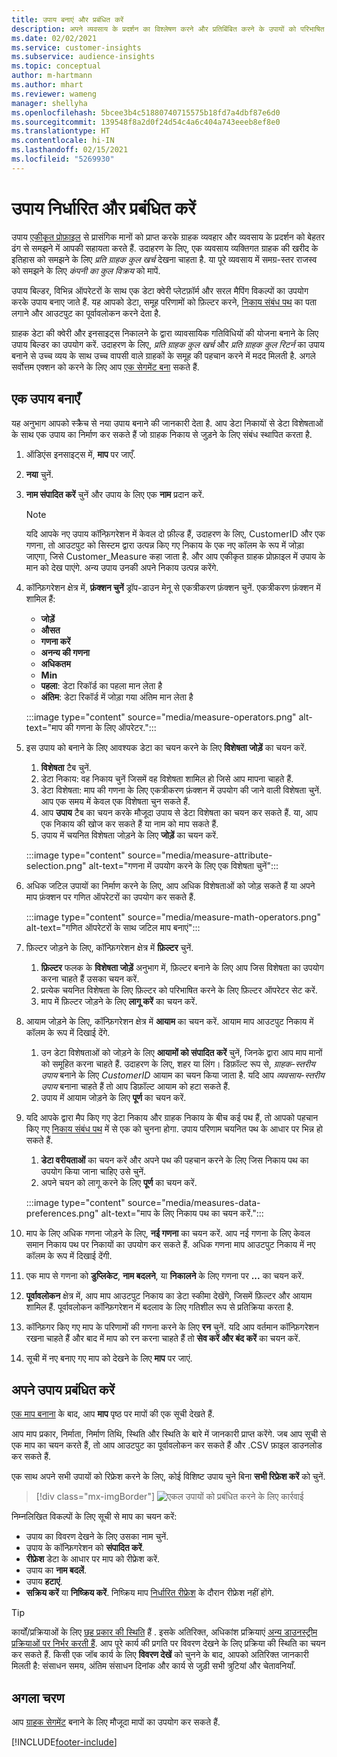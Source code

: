 ```yaml
---
title: उपाय बनाएं और प्रबंधित करें
description: अपने व्यवसाय के प्रदर्शन का विश्लेषण करने और प्रतिबिंबित करने के उपायों को परिभाषित करें.
ms.date: 02/02/2021
ms.service: customer-insights
ms.subservice: audience-insights
ms.topic: conceptual
author: m-hartmann
ms.author: mhart
ms.reviewer: wameng
manager: shellyha
ms.openlocfilehash: 5bcee3b4c51880740715575b18fd7a4dbf87e6d0
ms.sourcegitcommit: 139548f8a2d0f24d54c4a6c404a743eeeb8ef8e0
ms.translationtype: HT
ms.contentlocale: hi-IN
ms.lasthandoff: 02/15/2021
ms.locfileid: "5269930"
---
```

# <a name="define-and-manage-measures"></a>उपाय निर्धारित और प्रबंधित करें

उपाय [एकीकृत प्रोफ़ाइल](data-unification.md) से प्रासंगिक मानों को प्राप्त करके ग्राहक व्यवहार और व्यवसाय के प्रदर्शन को बेहतर ढंग से समझने में आपकी सहायता करते हैं. उदाहरण के लिए, एक व्यवसाय व्यक्तिगत ग्राहक की खरीद के इतिहास को समझने के लिए *प्रति ग्राहक कुल खर्च* देखना चाहता है. या पूरे व्यवसाय में समग्र-स्तर राजस्व को समझने के लिए *कंपनी का कुल विक्रय* को मापें.  

उपाय बिल्डर, विभिन्न ऑपरेटरों के साथ एक डेटा क्वेरी प्लेटफ़ॉर्म और सरल मैपिंग विकल्पों का उपयोग करके उपाय बनाए जाते हैं. यह आपको डेटा, समूह परिणामों को फ़िल्टर करने, [निकाय संबंध पथ](relationships.md) का पता लगाने और आउटपुट का पूर्वावलोकन करने देता है.

ग्राहक डेटा की क्वेरी और इनसाइट्स निकालने के द्वारा व्यावसायिक गतिविधियों की योजना बनाने के लिए उपाय बिल्डर का उपयोग करें. उदाहरण के लिए, *प्रति ग्राहक कुल खर्च* और *प्रति ग्राहक कुल रिटर्न* का उपाय बनाने से उच्च व्यय के साथ उच्च वापसी वाले ग्राहकों के समूह की पहचान करने में मदद मिलती है. अगले सर्वोत्तम एक्शन को करने के लिए आप [एक सेगमेंट बना](segments.md) सकते हैं. 

## <a name="create-a-measure"></a>एक उपाय बनाएँ

यह अनुभाग आपको स्क्रैच से नया उपाय बनाने की जानकारी देता है. आप डेटा निकायों से डेटा विशेषताओं के साथ एक उपाय का निर्माण कर सकते हैं जो ग्राहक निकाय से जुड़ने के लिए संबंध स्थापित करता है. 

1. ऑडिएंस इनसाइट्स में, **माप** पर जाएँ.

1. **नया** चुनें.

1. **नाम संपादित करें** चुनें और उपाय के लिए एक **नाम** प्रदान करें. 
   > [!NOTE]
   > यदि आपके नए उपाय कॉन्फ़िगरेशन में केवल दो फ़ील्ड हैं, उदाहरण के लिए, CustomerID और एक गणना, तो आउटपुट को सिस्टम द्वारा उत्पन्न किए गए निकाय के एक नए कॉलम के रूप में जोड़ा जाएगा, जिसे Customer_Measure कहा जाता है. और आप एकीकृत ग्राहक प्रोफ़ाइल में उपाय के मान को देख पाएंगे. अन्य उपाय उनकी अपने निकाय उत्पन्न करेंगे.

1. कॉन्फ़िगरेशन क्षेत्र में, **फ़ंक्शन चुनें** ड्रॉप-डाउन मेनू से एकत्रीकरण फ़ंक्शन चुनें. एकत्रीकरण फ़ंक्शन में शामिल हैं: 
   - **जोड़ें**
   - **औसत**
   - **गणना करें**
   - **अनन्य की गणना**
   - **अधिकतम**
   - **Min**
   - **पहला**: डेटा रिकॉर्ड का पहला मान लेता है
   - **अंतिम**: डेटा रिकॉर्ड में जोड़ा गया अंतिम मान लेता है

   :::image type="content" source="media/measure-operators.png" alt-text="माप की गणना के लिए ऑपरेटर.":::

1. इस उपाय को बनाने के लिए आवश्यक डेटा का चयन करने के लिए **विशेषता जोड़ें** का चयन करें.
   
   1. **विशेषता** टैब चुनें. 
   1. डेटा निकाय: वह निकाय चुनें जिसमें वह विशेषता शामिल हो जिसे आप मापना चाहते हैं. 
   1. डेटा विशेषता: माप की गणना के लिए एकत्रीकरण फ़ंक्शन में उपयोग की जाने वाली विशेषता चुनें. आप एक समय में केवल एक विशेषता चुन सकते हैं.
   1. आप **उपाय** टैब का चयन करके मौजूदा उपाय से डेटा विशेषता का चयन कर सकते हैं. या, आप एक निकाय की खोज कर सकते हैं या नाम को माप सकते हैं. 
   1. उपाय में चयनित विशेषता जोड़ने के लिए **जोड़ें** का चयन करें.

   :::image type="content" source="media/measure-attribute-selection.png" alt-text="गणना में उपयोग करने के लिए एक विशेषता चुनें":::

1. अधिक जटिल उपायों का निर्माण करने के लिए, आप अधिक विशेषताओं को जोड़ सकते हैं या अपने माप फ़ंक्शन पर गणित ऑपरेटरों का उपयोग कर सकते हैं.

   :::image type="content" source="media/measure-math-operators.png" alt-text="गणित ऑपरेटरों के साथ जटिल माप बनाएं":::

1. फ़िल्टर जोड़ने के लिए, कॉन्फ़िगरेशन क्षेत्र में **फ़िल्टर** चुनें. 
  
   1. **फ़िल्टर** फलक के **विशेषता जोड़ें** अनुभाग में, फ़िल्टर बनाने के लिए आप जिस विशेषता का उपयोग करना चाहते हैं उसका चयन करें.
   1. प्रत्येक चयनित विशेषता के लिए फ़िल्टर को परिभाषित करने के लिए फ़िल्टर ऑपरेटर सेट करें.
   1. माप में फ़िल्टर जोड़ने के लिए **लागू करें** का चयन करें.

1. आयाम जोड़ने के लिए, कॉन्फ़िगरेशन क्षेत्र में **आयाम** का चयन करें. आयाम माप आउटपुट निकाय में कॉलम के रूप में दिखाई देंगे.
   1. उन डेटा विशेषताओं को जोड़ने के लिए **आयामों को संपादित करें** चुनें, जिनके द्वारा आप माप मानों को समूहित करना चाहते हैं. उदाहरण के लिए, शहर या लिंग। डिफ़ॉल्ट रूप से, *ग्राहक-स्तरीय उपाय* बनाने के लिए *CustomerID* आयाम का चयन किया जाता है. यदि आप *व्यवसाय-स्तरीय उपाय* बनाना चाहते हैं तो आप डिफ़ॉल्ट आयाम को हटा सकते हैं.
   1. उपाय में आयाम जोड़ने के लिए **पूर्ण** का चयन करें.

1. यदि आपके द्वारा मैप किए गए डेटा निकाय और ग्राहक निकाय के बीच कई पथ हैं, तो आपको पहचान किए गए [निकाय संबंध पथ](relationships.md) में से एक को चुनना होगा. उपाय परिणाम चयनित पथ के आधार पर भिन्न हो सकते हैं.
   1. **डेटा वरीयताओं** का चयन करें और अपने पथ की पहचान करने के लिए जिस निकाय पथ का उपयोग किया जाना चाहिए उसे चुनें.
   1. अपने चयन को लागू करने के लिए **पूर्ण** का चयन करें. 

   :::image type="content" source="media/measures-data-preferences.png" alt-text="माप के लिए निकाय पथ का चयन करें.":::

1. माप के लिए अधिक गणना जोड़ने के लिए, **नई गणना** का चयन करें. आप नई गणना के लिए केवल समान निकाय पथ पर निकायों का उपयोग कर सकते हैं. अधिक गणना माप आउटपुट निकाय में नए कॉलम के रूप में दिखाई देंगी.

1. एक माप से गणना को **डुप्लिकेट**, **नाम बदलने**, या **निकालने** के लिए गणना पर **...** का चयन करें.

1. **पूर्वावलोकन** क्षेत्र में, आप माप आउटपुट निकाय का डेटा स्कीमा देखेंगे, जिसमें फ़िल्टर और आयाम शामिल हैं. पूर्वावलोकन कॉन्फ़िगरेशन में बदलाव के लिए गतिशील रूप से प्रतिक्रिया करता है.

1. कॉन्फ़िगर किए गए माप के परिणामों की गणना करने के लिए **रन** चुनें. यदि आप वर्तमान कॉन्फ़िगरेशन रखना चाहते हैं और बाद में माप को रन करना चाहते हैं तो **सेव करें और बंद करें** का चयन करें.

1. सूची में नए बनाए गए माप को देखने के लिए **माप** पर जाएं.

## <a name="manage-your-measures"></a>अपने उपाय प्रबंधित करें

[एक माप बनाना](#create-a-measure) के बाद, आप **माप** पृष्ठ पर मापों की एक सूची देखते हैं.

आप माप प्रकार, निर्माता, निर्माण तिथि, स्थिति और स्थिति के बारे में जानकारी प्राप्त करेंगे. जब आप सूची से एक माप का चयन करते हैं, तो आप आउटपुट का पूर्वावलोकन कर सकते हैं और .CSV फ़ाइल डाउनलोड कर सकते हैं.

एक साथ अपने सभी उपायों को रिफ्रेश करने के लिए, कोई विशिष्ट उपाय चुने बिना **सभी रिफ्रेश करें** को चुनें.

> [!div class="mx-imgBorder"]
> ![एकल उपायों को प्रबंधित करने के लिए कार्रवाई](media/measure-actions.png "एकल उपायों का प्रबंधन करने की क्रिया")

निम्नलिखित विकल्पों के लिए सूची से माप का चयन करें:

- उपाय का विवरण देखने के लिए उसका नाम चुनें.
- उपाय के कॉन्फ़िगरेशन को **संपादित करें**.
- **रीफ्रेश** डेटा के आधार पर माप को रीफ्रेश करें.
- उपाय का **नाम बदलें**.
- उपाय **हटाएं**.
- **सक्रिय करें** या **निष्क्रिय करें**. निष्क्रिय माप [निर्धारित रीफ्रेश](system.md#schedule-tab) के दौरान रीफ्रेश नहीं होंगे.

> [!TIP]
> कार्यों/प्रक्रियाओं के लिए [छह प्रकार की स्थिति](system.md#status-types) हैं . इसके अतिरिक्त, अधिकांश प्रक्रियाएं [अन्य डाउनस्ट्रीम प्रक्रियाओं पर निर्भर करती हैं](system.md#refresh-policies). आप पूरे कार्य की प्रगति पर विवरण देखने के लिए प्रक्रिया की स्थिति का चयन कर सकते हैं. किसी एक जॉब कार्य के लिए **विवरण देखें** को चुनने के बाद, आपको अतिरिक्त जानकारी मिलती है: संसाधन समय, अंतिम संसाधन दिनांक और कार्य से जुड़ी सभी त्रुटियां और चेतावनियाँ.

## <a name="next-step"></a>अगला चरण

आप [ग्राहक सेगमेंट](segments.md) बनाने के लिए मौजूदा मापों का उपयोग कर सकते हैं.


[!INCLUDE[footer-include](../includes/footer-banner.md)]
